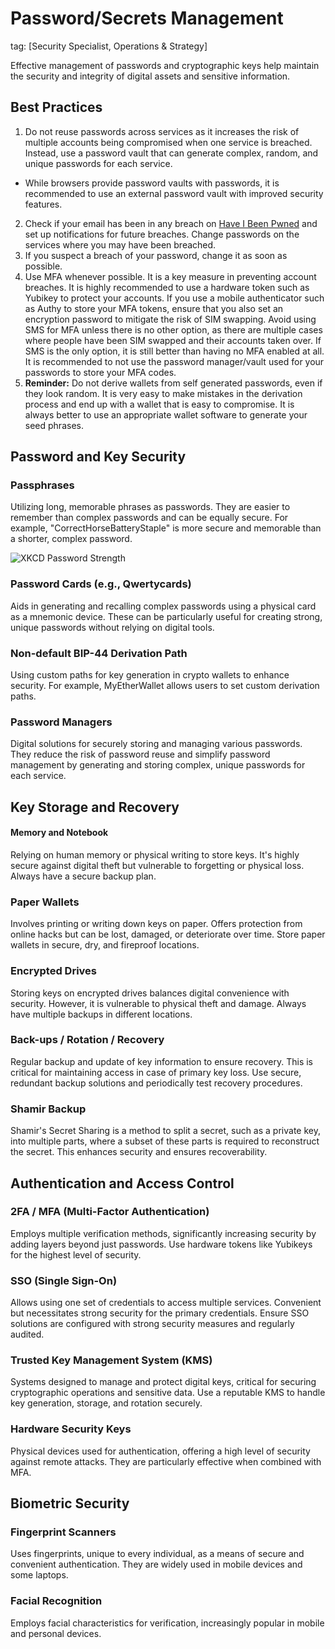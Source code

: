 # Password/Secrets Management
tag: [Security Specialist, Operations & Strategy]

Effective management of passwords and cryptographic keys help maintain the security and integrity of digital assets and sensitive information.

## Best Practices
1. Do not reuse passwords across services as it increases the risk of multiple accounts being compromised when one service is breached. Instead, use a password vault that can generate complex, random, and unique passwords for each service.
  - While browsers provide password vaults with passwords, it is recommended to use an external password vault with improved security features.
2. Check if your email has been in any breach on [Have I Been Pwned](https://haveibeenpwned.com/) and set up notifications for future breaches. Change passwords on the services where you may have been breached.
3. If you suspect a breach of your password, change it as soon as possible.
4. Use MFA whenever possible. It is a key measure in preventing account breaches. It is highly recommended to use a hardware token such as Yubikey to protect your accounts. If you use a mobile authenticator such as Authy to store your MFA tokens, ensure that you also set an encryption password to mitigate the risk of SIM swapping. Avoid using SMS for MFA unless there is no other option, as there are multiple cases where people have been SIM swapped and their accounts taken over. If SMS is the only option, it is still better than having no MFA enabled at all. It is recommended to not use the password manager/vault used for your passwords to store your MFA codes.
5. **Reminder:** Do not derive wallets from self generated passwords, even if they look random. It is very easy to make mistakes in the derivation process and end up with a wallet that is easy to compromise. It is always better to use an appropriate wallet software to generate your seed phrases.

## Password and Key Security
### Passphrases
Utilizing long, memorable phrases as passwords. They are easier to remember than complex passwords and can be equally secure. For example, "CorrectHorseBatteryStaple" is more secure and memorable than a shorter, complex password.

![XKCD Password Strength](https://imgs.xkcd.com/comics/password_strength.png)

### Password Cards (e.g., Qwertycards)
Aids in generating and recalling complex passwords using a physical card as a mnemonic device. These can be particularly useful for creating strong, unique passwords without relying on digital tools.

### Non-default BIP-44 Derivation Path
Using custom paths for key generation in crypto wallets to enhance security. For example, MyEtherWallet allows users to set custom derivation paths.

### Password Managers
Digital solutions for securely storing and managing various passwords. They reduce the risk of password reuse and simplify password management by generating and storing complex, unique passwords for each service.


## Key Storage and Recovery
#### Memory and Notebook
Relying on human memory or physical writing to store keys. It's highly secure against digital theft but vulnerable to forgetting or physical loss. Always have a secure backup plan.

### Paper Wallets 
Involves printing or writing down keys on paper. Offers protection from online hacks but can be lost, damaged, or deteriorate over time. Store paper wallets in secure, dry, and fireproof locations.

### Encrypted Drives
Storing keys on encrypted drives balances digital convenience with security. However, it is vulnerable to physical theft and damage. Always have multiple backups in different locations.

### Back-ups / Rotation / Recovery
Regular backup and update of key information to ensure recovery. This is critical for maintaining access in case of primary key loss. Use secure, redundant backup solutions and periodically test recovery procedures.

### Shamir Backup
Shamir's Secret Sharing is a method to split a secret, such as a private key, into multiple parts, where a subset of these parts is required to reconstruct the secret. This enhances security and ensures recoverability.


## Authentication and Access Control
### 2FA / MFA (Multi-Factor Authentication)
Employs multiple verification methods, significantly increasing security by adding layers beyond just passwords. Use hardware tokens like Yubikeys for the highest level of security.

### SSO (Single Sign-On)
Allows using one set of credentials to access multiple services. Convenient but necessitates strong security for the primary credentials. Ensure SSO solutions are configured with strong security measures and regularly audited.

### Trusted Key Management System (KMS)
Systems designed to manage and protect digital keys, critical for securing cryptographic operations and sensitive data. Use a reputable KMS to handle key generation, storage, and rotation securely.

### Hardware Security Keys
Physical devices used for authentication, offering a high level of security against remote attacks. They are particularly effective when combined with MFA.


## Biometric Security
### Fingerprint Scanners
Uses fingerprints, unique to every individual, as a means of secure and convenient authentication. They are widely used in mobile devices and some laptops.

### Facial Recognition
Employs facial characteristics for verification, increasingly popular in mobile and personal devices.
